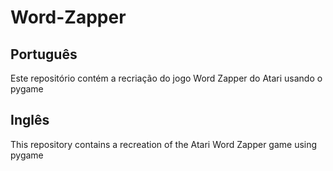 # Word-Zapper

## Português
<p>Este repositório contém a recriação do jogo Word Zapper do Atari usando o pygame</p>

## Inglês
<p>This repository contains a recreation of the Atari Word Zapper game using pygame</p>
